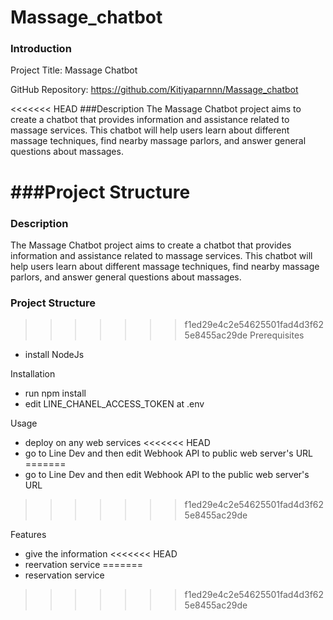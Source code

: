 # Massage_chatbot

### Introduction

Project Title: Massage Chatbot

GitHub Repository: https://github.com/Kitiyaparnnn/Massage_chatbot

<<<<<<< HEAD
###Description
The Massage Chatbot project aims to create a chatbot that provides information and assistance related to massage services. This chatbot will help users learn about different massage techniques, find nearby massage parlors, and answer general questions about massages.

###Project Structure
=======
### Description

The Massage Chatbot project aims to create a chatbot that provides information and assistance related to massage services. This chatbot will help users learn about different massage techniques, find nearby massage parlors, and answer general questions about massages.

### Project Structure
>>>>>>> f1ed29e4c2e54625501fad4d3f625e8455ac29de
Prerequisites
- install NodeJs

Installation

- run npm install
- edit LINE_CHANEL_ACCESS_TOKEN at .env 

Usage

- deploy on any web services
<<<<<<< HEAD
- go to Line Dev and then edit Webhook API to public web server's URL
=======
- go to Line Dev and then edit Webhook API to the public web server's URL
>>>>>>> f1ed29e4c2e54625501fad4d3f625e8455ac29de

Features

- give the information
<<<<<<< HEAD
- reervation service
=======
- reservation service
>>>>>>> f1ed29e4c2e54625501fad4d3f625e8455ac29de
